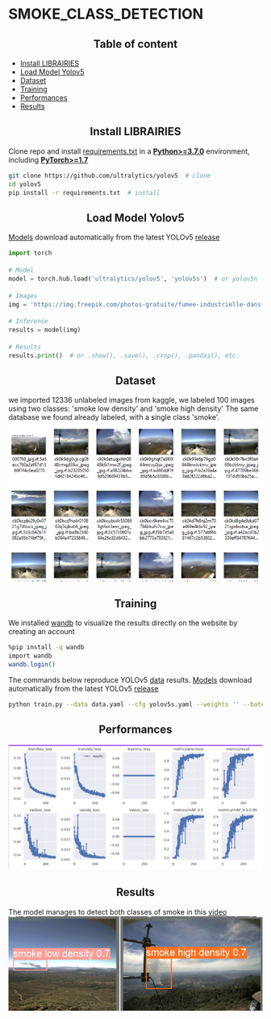 # SMOKE_CLASS_DETECTION
## <div align="center">Table of content</div>
- [Install LIBRAIRIES](#Install-LIBRAIRIES)
- [Load Model Yolov5](#Load-Model-Yolov5)
- [Dataset](#dataset)
- [Training](#Training)
- [Performances](#Performances)
- [Results](#Results)
## <div align="center">Install LIBRAIRIES</div>
Clone repo and install [requirements.txt](https://github.com/ultralytics/yolov5/blob/master/requirements.txt) in a
[**Python>=3.7.0**](https://www.python.org/) environment, including
[**PyTorch>=1.7**](https://pytorch.org/get-started/locally/)
```bash
git clone https://github.com/ultralytics/yolov5  # clone
cd yolov5
pip install -r requirements.txt  # install
```
## <div align="center">Load Model Yolov5</div>
[Models](https://github.com/ultralytics/yolov5/tree/master/models) download automatically from the latest
YOLOv5 [release](https://github.com/ultralytics/yolov5/releases)
```python
import torch

# Model
model = torch.hub.load('ultralytics/yolov5', 'yolov5s')  # or yolov5n - yolov5x6, custom

# Images
img = 'https://img.freepik.com/photos-gratuite/fumee-industrielle-dans-atmosphere_33799-3042.jpg?w=1380'  # or file, Path, PIL, OpenCV, numpy, list

# Inference
results = model(img)

# Results
results.print()  # or .show(), .save(), .crop(), .pandas(), etc.
```
## <div align="center">Dataset</div>
we imported 12336 unlabeled images from kaggle, we labeled 100 images using two classes: 'smoke low density' and 'smoke high density'
The same database we found already labeled, with a single class 'smoke'.
<img width="800" src="https://github.com/sondrion/SMOKE_CLASS_DETECTION/blob/186b0cfe7133dd80eddd7a8cb64eaa3753707aa1/photo.PNG">
## <div align="center">Training</div>
We installed [wandb](https://wandb.ai/site) to visualize the results directly on the website by creating an account
```bash
%pip install -q wandb
import wandb
wandb.login()
```
The commands below reproduce YOLOv5 [data](https://github.com/sondrion/SMOKE_CLASS_DETECTION/blob/89a3d7a90d613f312a9f253d2d0e2216b3b35e53/data.rar)
results. [Models](https://github.com/ultralytics/yolov5/tree/master/models) download automatically from the latest
YOLOv5 [release](https://github.com/ultralytics/yolov5/releases)
```bash
python train.py --data data.yaml --cfg yolov5s.yaml --weights '' --batch-size 64

```
## <div align="center">Performances</div>
  
<img width="800" src="https://github.com/sondrion/SMOKE_CLASS_DETECTION/blob/622f62f393e4c62ec533a105576de0ac4dcecae7/metric.PNG">
  
## <div align="center">Results</div>
  
The model manages to detect both classes of smoke in this [video](https://github.com/sondrion/SMOKE_CLASS_DETECTION/blob/b5461aff37b83ea77d62e9eb15d8881d1f5e7b59/smoke.mp4)
<img width="800" src="https://github.com/sondrion/SMOKE_CLASS_DETECTION/blob/a71f8d4d1a4d44fe72bb69a4cdbcef9d6b201cb9/DETECTION_RESULT.PNG">


















